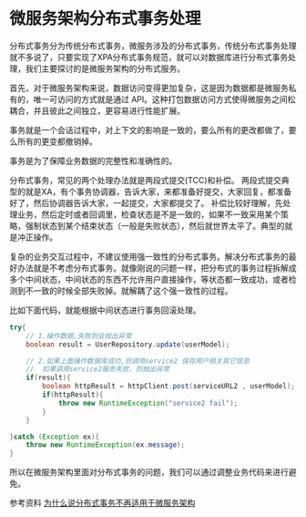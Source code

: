 # 微服务架构分布式事务处理

分布式事务分为传统分布式事务，微服务涉及的分布式事务，传统分布式事务处理就不多说了，只要实现了XPA分布式事务规范，就可以对数据库进行分布式事务处理，我们主要探讨的是微服务架构的分布式服务。

首先，对于微服务架构来说，数据访问变得更加复杂，这是因为数据都是微服务私有的，唯一可访问的方式就是通过 API。这种打包数据访问方式使得微服务之间松耦合，并且彼此之间独立，更容易进行性能扩展。

事务就是一个会话过程中，对上下文的影响是一致的，要么所有的更改都做了，要么所有的更变都撤销掉。

事务是为了保障业务数据的完整性和准确性的。

分布式事务，常见的两个处理办法就是两段式提交(TCC)和补偿。
两段式提交典型的就是XA，有个事务协调器，告诉大家，来都准备好提交，大家回复，都准备好了，然后协调器告诉大家，一起提交，大家都提交了。
补偿比较好理解，先处理业务，然后定时或者回调里，检查状态是不是一致的，如果不一致采用某个策略，强制状态到某个结束状态（一般是失败状态），然后就世界太平了。典型的就是冲正操作。

复杂的业务交互过程中，不建议使用强一致性的分布式事务。解决分布式事务的最好办法就是不考虑分布式事务。就像刚说的问题一样，把分布式的事务过程拆解成多个中间状态，中间状态的东西不允许用户直接操作，等状态都一致成功，或者检测到不一致的时候全部失败掉。就解耦了这个强一致性的过程。

比如下面代码，就能根据中间状态进行事务回滚处理。
```java
try{
    // 1.操作数据,失败则会抛出异常
    boolean result = UserRepository.update(userModel);

    // 2.如果上面操作数据库成功,则调用service2 保存用户相关其它信息
    //  如果调用service2服务失败，则抛出异常
    if(result){
        boolean httpResult = httpClient.post(serviceURL2 , userModel);
        if(httpResult){
            throw new RuntimeException("service2 fail");
        }
    }

}catch (Exception ex){
    throw new RuntimeException(ex.message);
}
```

所以在微服务架构里面对分布式事务的问题，我们可以通过调整业务代码来进行避免。

参考资料
[为什么说分布式事务不再适用于微服务架构](http://blog.csdn.net/javahongxi/article/details/54177741)